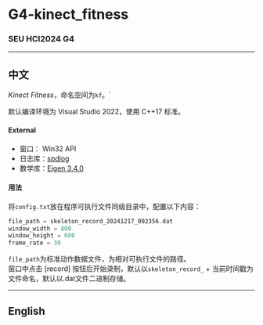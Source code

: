 # G4-kinect_fitness
### SEU HCI2024 G4 

---

中文
---

 *Kinect Fitness*，命名空间为`kf`。`

默认编译环境为 Visual Studio 2022，使用 C++17 标准。

#### External

- 窗口：  Win32 API
- 日志库：[spdlog](https://github.com/gabime/spdlog)
- 数学库：[Eigen 3.4.0](https://eigen.tuxfamily.org/index.php?title=Main_Page)

#### 用法

将`config.txt`放在程序可执行文件同级目录中，配置以下内容：
```cpp
file_path = skeleton_record_20241217_092356.dat
window_width = 800
window_height = 600
frame_rate = 30
```
`file_path`为标准动作数据文件，为相对可执行文件的路径。  
窗口中点击 [record] 按钮后开始录制，默认以`skeleton_record_` + 当前时间戳为文件命名，默认以.dat文件二进制存储。

---

English
---






